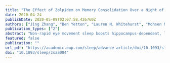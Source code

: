 ```yaml
---
title: "The Effect of Zolpidem on Memory Consolidation Over a Night of Sleep"
date: 2020-04-24
publishDate: 2020-05-09T02:07:58.426760Z
authors: ["Jing Zhang", "Ben Yetton", "Lauren N. Whitehurst", "Mohsen Naji", "Sara C. Mednick"]
publication_types: ["2"]
abstract: "Non-rapid eye movement sleep boosts hippocampus-dependent, long-term memory formation more so than wake. Studies have pointed to several electrophysiological events that likely play a role in this process, including thalamo-cortical sleep spindles (12-15Hz). However, interventional studies that directly probe the causal role of spindles in consolidation are scarce. Previous studies have used zolpidem, a GABA-A agonist, to increase sleep spindles during a daytime nap and promote hippocampal-dependent, episodic memory. The current study investigated the effect of zolpidem on nighttime sleep and overnight improvement of episodic memories. We used a double-blind, placebo-controlled within-subject design to test the a priori hypothesis that zolpidem would lead to increased memory performance on a word paired-associates task by boosting spindle activity. We also explored the impact of zolpidem across a range of other spectral sleep features, including slow oscillations (0-1Hz), delta (1-4Hz), theta (4-8Hz), sigma (12-15Hz), as well as spindle-SO coupling. We showed greater memory improvement after a night of sleep with zolpidem, compared to placebo, replicating a prior nap study. Additionally, zolpidem increased sigma power, decreased theta and delta power, and altered the phase angle of spindle-SO coupling, compared to placebo. Spindle density, theta power, and spindle-SO coupling, were associated with next-day memory performance. These results are consistent with the hypothesis that sleep, specifically the timing and amount of sleep spindles, plays a causal role in long-term formation of episodic memories. Furthermore, our results emphasize the role of NREM theta activity in human memory consolidation."
featured: false
publication: ""
url_pdf: "https://academic.oup.com/sleep/advance-article/doi/10.1093/sleep/zsaa084/5824815"
doi: "10.1093/sleep/zsaa084"
---
```


